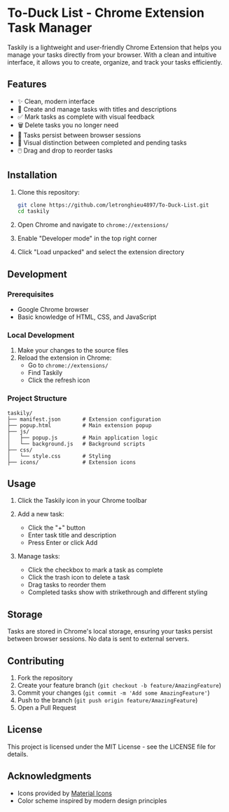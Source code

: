 # To-Duck List - Chrome Extension Task Manager

Taskily is a lightweight and user-friendly Chrome Extension that helps you manage your tasks directly from your browser. With a clean and intuitive interface, it allows you to create, organize, and track your tasks efficiently.

## Features

- ✨ Clean, modern interface
- 📝 Create and manage tasks with titles and descriptions
- ✅ Mark tasks as complete with visual feedback
- 🗑️ Delete tasks you no longer need
- 🔄 Tasks persist between browser sessions
- 🎨 Visual distinction between completed and pending tasks
- 🖱️ Drag and drop to reorder tasks

## Installation

1. Clone this repository:
   ```bash
   git clone https://github.com/letronghieu4897/To-Duck-List.git
   cd taskily
   ```

2. Open Chrome and navigate to `chrome://extensions/`

3. Enable "Developer mode" in the top right corner

4. Click "Load unpacked" and select the extension directory

## Development

### Prerequisites
- Google Chrome browser
- Basic knowledge of HTML, CSS, and JavaScript

### Local Development
1. Make your changes to the source files
2. Reload the extension in Chrome:
   - Go to `chrome://extensions/`
   - Find Taskily
   - Click the refresh icon

### Project Structure
```
taskily/
├── manifest.json       # Extension configuration
├── popup.html          # Main extension popup
├── js/
│   ├── popup.js        # Main application logic
│   └── background.js   # Background scripts
├── css/
│   └── style.css       # Styling
├── icons/              # Extension icons
```

## Usage

1. Click the Taskily icon in your Chrome toolbar
2. Add a new task:
   - Click the "+" button
   - Enter task title and description
   - Press Enter or click Add

3. Manage tasks:
   - Click the checkbox to mark a task as complete
   - Click the trash icon to delete a task
   - Drag tasks to reorder them
   - Completed tasks show with strikethrough and different styling

## Storage

Tasks are stored in Chrome's local storage, ensuring your tasks persist between browser sessions. No data is sent to external servers.

## Contributing

1. Fork the repository
2. Create your feature branch (`git checkout -b feature/AmazingFeature`)
3. Commit your changes (`git commit -m 'Add some AmazingFeature'`)
4. Push to the branch (`git push origin feature/AmazingFeature`)
5. Open a Pull Request

## License

This project is licensed under the MIT License - see the LICENSE file for details.

## Acknowledgments

- Icons provided by [Material Icons](https://material.io/icons/)
- Color scheme inspired by modern design principles 
